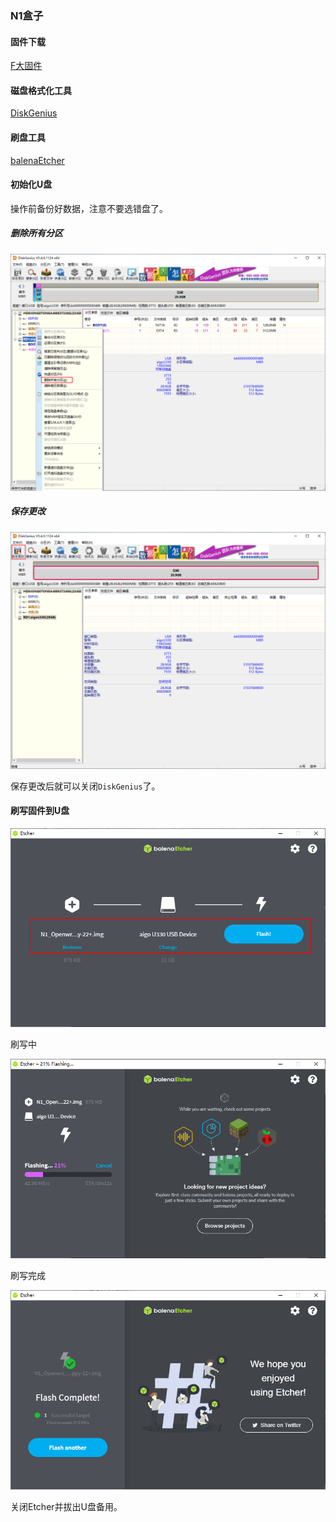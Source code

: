 ### N1盒子

#### 固件下载

[F大固件](https://www.right.com.cn/forum/forum.php?mod=viewthread&tid=981406&extra=page%3D1%26filter%3Dtypeid%26typeid%3D21)

#### 磁盘格式化工具

[DiskGenius](https://www.diskgenius.cn/)

#### 刷盘工具

[balenaEtcher](https://www.balena.io/etcher/)



#### 初始化U盘

操作前备份好数据，注意不要选错盘了。

##### 删除所有分区

![image-20201211233434905](https://raw.githubusercontent.com/huxiaoning/img/master/20201211233436.png)

##### 保存更改

![image-20201211233515855](https://raw.githubusercontent.com/huxiaoning/img/master/20201211233517.png)

保存更改后就可以关闭`DiskGenius`了。

#### 刷写固件到U盘

![image-20201211233628676](https://raw.githubusercontent.com/huxiaoning/img/master/20201211233630.png)

刷写中

![image-20201211233703256](https://raw.githubusercontent.com/huxiaoning/img/master/20201211233704.png)

刷写完成

![image-20201211233732136](https://raw.githubusercontent.com/huxiaoning/img/master/20201211233733.png)

关闭Etcher并拔出U盘备用。